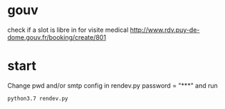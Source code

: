 # gouv

check if a slot is libre in for visite medical http://www.rdv.puy-de-dome.gouv.fr/booking/create/801

# start
Change pwd and/or smtp config in rendev.py password = "***" and run
```
python3.7 rendev.py
```